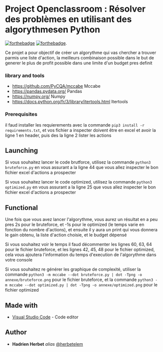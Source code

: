 # Project Openclassroom : Résolver des problèmes en utilisant des algorythmesen Python
[![forthebadge](https://forthebadge.com/images/badges/made-with-python.svg)](http://forthebadge.com)  [![forthebadge](https://forthebadge.com/images/badges/built-by-developers.svg)](http://forthebadge.com).

Ce projet a pour objectif de créer un algorythme qui vas chercher a trouver parmis une liste d'action, la meilleurs combinaison possible dans le but de generer le plus de profit possible dans une limite d'un budget pres definit


### library and tools

- https://github.com/PyCQA/mccabe Mccabe
- https://pandas.pydata.org/ Pandas
- https://numpy.org/ Numpy
- https://docs.python.org/fr/3/library/itertools.html Itertools

### Prerequisites

il faud installer les requierements avec la commande ``pip3 install -r requirements.txt``, et vos fichier a inspecter doivent être en excel et avoir la ligne 1 en header, puis des la ligne 2 lister les actions

## Launching

Si vous souhaitez lancer le code brutforce, utilisez la commande ``python3 bruteforce.py`` en vous assurant a la ligne 44 que vous allez inspecter le bon fichier excel d'actions a prospecter


Si vous souhaitez lancer le code optimized, utilisez la commande ``python3 optimized.py`` en vous assurant a la ligne 25 que vous allez inspecter le bon fichier excel d'actions a prospecter


## Functional

Une fois que vous avez lancer l'algorythme, vous aurez un résultat en a peu pres 2s pour le bruteforce, et -1s pour le optimized (le temps varie en fonction du nombre d'actions), et ensuite il y aura un print qui vous donnera le gain obtenu, la liste d'action choisie, et le budget dépensé

Si vous souhaitez voir le temps il faud décommenter les lignes 60, 63, 64 pour le fichier bruteforce, et les lignes 42, 45, 48 pour le fichier optimized, cela vous ajoutera l'information du temps d'execution de l'algorythme dans votre console

Si vous souhaitez re générer les graphique de complexité, utiliser la commande ``python3 -m mccabe --dot bruteforce.py | dot -Tpng -o annexe/bruteforce.png`` pour le fichier bruteforce, et la commande ``python3 -m mccabe --dot optimized.py | dot -Tpng -o annexe/optimized.png`` pour le fichier optimized
## Made with

* [Visual Studio Code](https://code.visualstudio.com/) - Code editor


## Author

* **Hadrien Herbet** _alias_ [@herbetelem](https://github.com/herbetelem)
